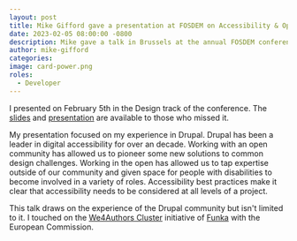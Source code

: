 ```yaml
---
layout: post
title: Mike Gifford gave a presentation at FOSDEM on Accessibility & Open Source
date: 2023-02-05 08:00:00 -0800
description: Mike gave a talk in Brussels at the annual FOSDEM conference. He focused on how open source is key to building a more inclusive world. 
author: mike-gifford
categories: 
image: card-power.png
roles:
  - Developer
---
```


I presented on February 5th in the Design track of the conference. The [slides](https://docs.google.com/presentation/d/1lkUM9mkBSgH0-8pf-kDtPp-FxTCxKEaWd7ze8wA3NA0/edit#slide=id.gde6e9fa718_0_3) and [presentation](https://fosdem.org/2023/schedule/event/accessibility_and_open_source/) are available to those who missed it.  

My presentation focused on my experience in Drupal. Drupal has been a leader in digital accessibility for over an decade. Working with an open community has allowed us to pioneer some new solutions to common design challenges. Working in the open has allowed us to tap expertise outside of our community and given space for people with disabilities to become involved in a variety of roles. Accessibility best practices make it clear that accessibility needs to be considered at all levels of a project.

This talk draws on the experience of the Drupal community but isn't limited to it. I touched on the [We4Authors Cluster](https://accessibilitycluster.com/) initiative of [Funka](https://www.funka.com/en/projekt/we4authors) with the European Commission.
